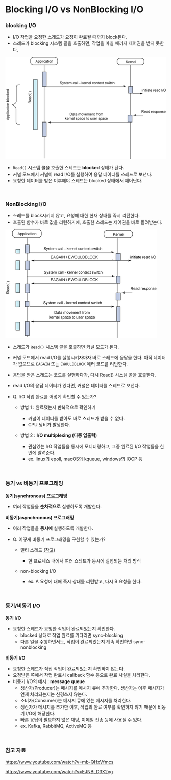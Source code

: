 # Blocking I/O vs NonBlocking I/O



### **blocking I/O**

- I/O 작업을 요청한 스레드가 요청이 완료될 때까지 block된다.
- 스레드가 blocking 시스템 콜을 호출하면, 작업을 마칠 때까지 제어권을 받지 못한다.

![img](./cs.assets/blocking.png)

- `Read()` 시스템 콜을 호출한 스레드는 **blocked** 상태가 된다. 
- 커널 모드에서 커널이 read I/O를 실행하여 응답 데이터를 스레드로 보낸다.
- 요청한 데이터를 받은 이후에야 스레드는 blocked 상태에서 깨어난다.

<br>

### **NonBlocking I/O**

- 스레드를 block시키지 않고, 요청에 대한 현재 상태를 즉시 리턴한다.
- 호출된 함수가 바로 값을 리턴하기에, 호출한 스레드는 제어권을 바로 돌려받는다.

![img](./cs.assets/nonblocking.png)

- 스레드가 `Read()` 시스템 콜을 호출하면 커널 모드가 된다.

- 커널 모드에서 read I/O를 실행시키자마자 바로 스레드에 응답을 한다. 아직 데이터가 없으므로 `EAGAIN` 또는 `EWOULDBLOCK` 에러 코드를 리턴한다.

- 응답을 받은 스레드는 코드를 실행하다가, 다시 Read() 시스템 콜을 호출한다.

- read I/O의 응답 데이터가 있다면, 커널은 데이터를 스레드로 보낸다.

- Q. I/O 작업 완료를 어떻게 확인할 수 있는가?

  - 방법 1 : 완료됐는지 반복적으로 확인하기
    - 커널이 데이터를 받아도 바로 스레드가 받을 수 없다.
    - CPU 낭비가 발생한다.

  - 방법 2 : **I/O multiplexing (다중 입출력)**
    - 관심있는 I/O 작업들을 동시에 모니터링하고, 그중 완료된 I/O 작업들을 한번에 알려준다.
    - ex. linux의 epoll, macOS의 kqueue, windows의 IOCP 등

<br>

### 동기 vs 비동기 프로그래밍

**동기(synchronous) 프로그래밍**

- 여러 작업들을 **순차적으로** 실행하도록 개발한다.

**비동기(asynchronous) 프로그래밍**

- 여러 작업들을 **동시에** 실행하도록 개발한다.

- Q. 어떻게 비동기 프로그래밍을 구현할 수 있는가?

  - 멀티 스레드 [(참고)](https://github.com/by-gramm/TIL/blob/master/computer_science/process_and_thread.md#%EB%A9%80%ED%8B%B0-%EC%8A%A4%EB%A0%88%EB%93%9C)
    - 한 프로세스 내에서 여러 스레드가 동시에 실행되는 처리 방식

  - non-blocking I/O
    - ex. A 요청에 대해 즉시 상태를 리턴받고, 다시 B 요청을 한다.

<br>

### 동기/비동기 I/O

**동기 I/O**

- 요청한 스레드가 요청한 작업이 완료되었는지 확인한다.
  - blocked 상태로 작업 완료를 기다리면 sync-blocking
  - 다른 일을 수행하면서도, 작업이 완료되었는지 계속 확인하면 sync-nonblocking

**비동기 I/O**

- 요청한 스레드가 직접 작업이 완료되었는지 확인하지 않는다.
- 요청받은 쪽에서 작업 완료시 callback 함수 등으로 완료 사실을 처리한다.
- 비동기 I/O의 예시 : **message queue**
  - 생산자(Producer)는 메시지를 메시지 큐에 추가한다. 생산자는 이후 메시지가 언제 처리되는지는 신경쓰지 않는다.
  - 소비자(Consumer)는 메시지 큐에 있는 메시지를 처리한다.
  - 생산자가 메시지를 추가한 이후, 작업의 완료 여부를 확인하지 않기 때문에 비동기 I/O에 해당한다. 
  - 빠른 응답이 필요하지 않은 채팅, 이메일 전송 등에 사용될 수 있다.
  - ex. Kafka, RabbitMQ, ActiveMQ 등

<br>

### 참고 자료

https://www.youtube.com/watch?v=mb-QHxVfmcs

https://www.youtube.com/watch?v=EJNBLD3X2yg